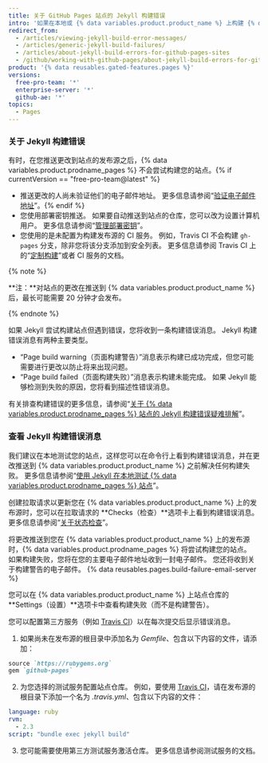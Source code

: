 ```yaml
---
title: 关于 GitHub Pages 站点的 Jekyll 构建错误
intro: '如果在本地或 {% data variables.product.product_name %} 上构建 {% data variables.product.prodname_pages %} 站点发生 Jekyll 错误，您将收到一条错误消息，其中包含相关详细信息。'
redirect_from:
  - /articles/viewing-jekyll-build-error-messages/
  - /articles/generic-jekyll-build-failures/
  - /articles/about-jekyll-build-errors-for-github-pages-sites
  - /github/working-with-github-pages/about-jekyll-build-errors-for-github-pages-sites
product: '{% data reusables.gated-features.pages %}'
versions:
  free-pro-team: '*'
  enterprise-server: '*'
  github-ae: '*'
topics:
  - Pages
---
```


### 关于 Jekyll 构建错误

有时，在您推送更改到站点的发布源之后，{% data variables.product.prodname_pages %} 不会尝试构建您的站点。{% if currentVersion == "free-pro-team@latest" %}
- 推送更改的人尚未验证他们的电子邮件地址。 更多信息请参阅“[验证电子邮件地址](/articles/verifying-your-email-address)”。{% endif %}
- 您使用部署密钥推送。 如果要自动推送到站点的仓库，您可以改为设置计算机用户。 更多信息请参阅“[管理部署密钥](/developers/overview/managing-deploy-keys#machine-users)”。
- 您使用的是未配置为构建发布源的 CI 服务。 例如，Travis CI 不会构建 `gh-pages` 分支，除非您将该分支添加到安全列表。 更多信息请参阅 Travis CI 上的“[定制构建](https://docs.travis-ci.com/user/customizing-the-build/#safelisting-or-blocklisting-branches)”或者 CI 服务的文档。

{% note %}

**注：**对站点的更改在推送到 {% data variables.product.product_name %} 后，最长可能需要 20 分钟才会发布。

{% endnote %}

如果 Jekyll 尝试构建站点但遇到错误，您将收到一条构建错误消息。 Jekyll 构建错误消息有两种主要类型。
- “Page build warning（页面构建警告）”消息表示构建已成功完成，但您可能需要进行更改以防止将来出现问题。
- “Page build failed（页面构建失败）”消息表示构建未能完成。 如果 Jekyll 能够检测到失败的原因，您将看到描述性错误消息。

有关排查构建错误的更多信息，请参阅“[关于 {% data variables.product.prodname_pages %} 站点的 Jekyll 构建错误疑难排解](/articles/troubleshooting-jekyll-build-errors-for-github-pages-sites)”。

### 查看 Jekyll 构建错误消息

我们建议在本地测试您的站点，这样您可以在命令行上看到构建错误消息，并在更改推送到 {% data variables.product.product_name %} 之前解决任何构建失败。 更多信息请参阅“[使用 Jekyll 在本地测试 {% data variables.product.prodname_pages %} 站点](/articles/testing-your-github-pages-site-locally-with-jekyll)”。

创建拉取请求以更新您在 {% data variables.product.product_name %} 上的发布源时，您可以在拉取请求的 **Checks（检查）**选项卡上看到构建错误消息。 更多信息请参阅“[关于状态检查](/articles/about-status-checks)”。

将更改推送到您在 {% data variables.product.product_name %} 上的发布源时，{% data variables.product.prodname_pages %} 将尝试构建您的站点。 如果构建失败，您将在您的主要电子邮件地址收到一封电子邮件。 您还将收到关于构建警告的电子邮件。 {% data reusables.pages.build-failure-email-server %}

您可以在 {% data variables.product.product_name %} 上站点仓库的 **Settings（设置）**选项卡中查看构建失败（而不是构建警告）。

您可以配置第三方服务（例如 [Travis CI](https://travis-ci.org/)）以在每次提交后显示错误消息。

1. 如果尚未在发布源的根目录中添加名为 _Gemfile_、包含以下内容的文件，请添加：
  ```ruby
  source `https://rubygems.org`
  gem `github-pages`
  ```

2. 为您选择的测试服务配置站点仓库。 例如，要使用 [Travis CI](https://travis-ci.org/)，请在发布源的根目录下添加一个名为 _.travis.yml_、包含以下内容的文件：
  ```yaml
  language: ruby
  rvm:
    - 2.3
  script: "bundle exec jekyll build"
  ```
3. 您可能需要使用第三方测试服务激活仓库。 更多信息请参阅测试服务的文档。
